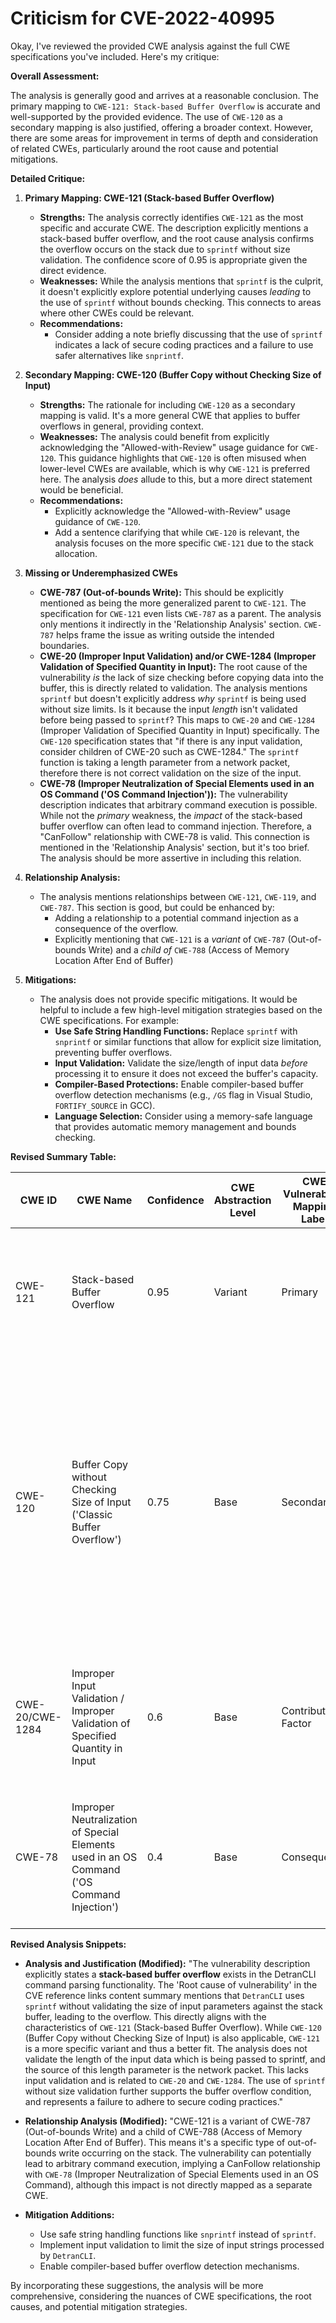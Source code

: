 # Criticism for CVE-2022-40995

Okay, I've reviewed the provided CWE analysis against the full CWE specifications you've included. Here's my critique:

**Overall Assessment:**

The analysis is generally good and arrives at a reasonable conclusion. The primary mapping to `CWE-121: Stack-based Buffer Overflow` is accurate and well-supported by the provided evidence.  The use of `CWE-120` as a secondary mapping is also justified, offering a broader context. However, there are some areas for improvement in terms of depth and consideration of related CWEs, particularly around the root cause and potential mitigations.

**Detailed Critique:**

1.  **Primary Mapping: CWE-121 (Stack-based Buffer Overflow)**

    *   **Strengths:** The analysis correctly identifies `CWE-121` as the most specific and accurate CWE. The description explicitly mentions a stack-based buffer overflow, and the root cause analysis confirms the overflow occurs on the stack due to `sprintf` without size validation. The confidence score of 0.95 is appropriate given the direct evidence.
    *   **Weaknesses:** While the analysis mentions that `sprintf` is the culprit, it doesn't explicitly explore potential underlying causes *leading* to the use of `sprintf` without bounds checking. This connects to areas where other CWEs could be relevant.
    *   **Recommendations:**
        *   Consider adding a note briefly discussing that the use of `sprintf` indicates a lack of secure coding practices and a failure to use safer alternatives like `snprintf`.

2.  **Secondary Mapping: CWE-120 (Buffer Copy without Checking Size of Input)**

    *   **Strengths:** The rationale for including `CWE-120` as a secondary mapping is valid. It's a more general CWE that applies to buffer overflows in general, providing context.
    *   **Weaknesses:** The analysis could benefit from explicitly acknowledging the "Allowed-with-Review" usage guidance for `CWE-120`. This guidance highlights that `CWE-120` is often misused when lower-level CWEs are available, which is why `CWE-121` is preferred here. The analysis *does* allude to this, but a more direct statement would be beneficial.
    *   **Recommendations:**
        *   Explicitly acknowledge the "Allowed-with-Review" usage guidance of `CWE-120`.
        *   Add a sentence clarifying that while `CWE-120` is relevant, the analysis focuses on the more specific `CWE-121` due to the stack allocation.

3.  **Missing or Underemphasized CWEs**

    *   **CWE-787 (Out-of-bounds Write):** This should be explicitly mentioned as being the more generalized parent to `CWE-121`.  The specification for `CWE-121` even lists `CWE-787` as a parent. The analysis only mentions it indirectly in the 'Relationship Analysis' section.  `CWE-787` helps frame the issue as writing outside the intended boundaries.
    *   **CWE-20 (Improper Input Validation) and/or CWE-1284 (Improper Validation of Specified Quantity in Input):** The root cause of the vulnerability *is* the lack of size checking before copying data into the buffer, this is directly related to validation. The analysis mentions `sprintf` but doesn't explicitly address *why* `sprintf` is being used without size limits. Is it because the input *length* isn't validated before being passed to `sprintf`? This maps to `CWE-20` and `CWE-1284` (Improper Validation of Specified Quantity in Input) specifically.  The `CWE-120` specification states that "if there is any input validation, consider children of CWE-20 such as CWE-1284." The `sprintf` function is taking a length parameter from a network packet, therefore there is not correct validation on the size of the input.
    *   **CWE-78 (Improper Neutralization of Special Elements used in an OS Command ('OS Command Injection')):** The vulnerability description indicates that arbitrary command execution is possible. While not the *primary* weakness, the *impact* of the stack-based buffer overflow can often lead to command injection. Therefore, a "CanFollow" relationship with CWE-78 is valid. This connection is mentioned in the 'Relationship Analysis' section, but it's too brief. The analysis should be more assertive in including this relation.

4.  **Relationship Analysis:**

    *   The analysis mentions relationships between `CWE-121`, `CWE-119`, and `CWE-787`. This section is good, but could be enhanced by:
        *   Adding a relationship to a potential command injection as a consequence of the overflow.
        *   Explicitly mentioning that `CWE-121` is a *variant* of `CWE-787` (Out-of-bounds Write) and a *child of* `CWE-788` (Access of Memory Location After End of Buffer)

5.  **Mitigations:**

    *   The analysis does not provide specific mitigations. It would be helpful to include a few high-level mitigation strategies based on the CWE specifications.  For example:
        *   **Use Safe String Handling Functions:** Replace `sprintf` with `snprintf` or similar functions that allow for explicit size limitation, preventing buffer overflows.
        *   **Input Validation:** Validate the size/length of input data *before* processing it to ensure it does not exceed the buffer's capacity.
        *   **Compiler-Based Protections:** Enable compiler-based buffer overflow detection mechanisms (e.g., `/GS` flag in Visual Studio, `FORTIFY_SOURCE` in GCC).
        *   **Language Selection:** Consider using a memory-safe language that provides automatic memory management and bounds checking.

**Revised Summary Table:**

| CWE ID | CWE Name | Confidence | CWE Abstraction Level | CWE Vulnerability Mapping Label | CWE-Vulnerability Mapping Notes |
|---|---|---|---|---|---|
| CWE-121 | Stack-based Buffer Overflow | 0.95 | Variant | Primary | The vulnerability is a stack-based buffer overflow, making this the most specific and accurate CWE. |
| CWE-120 | Buffer Copy without Checking Size of Input ('Classic Buffer Overflow') | 0.75 | Base | Secondary | This is a more general CWE that applies to buffer overflows; however, `CWE-121` is more specific to the stack. Usage guidance for `CWE-120` is "Allowed-with-Review" because it's often misused when lower-level CWEs are available. |
| CWE-20/CWE-1284 | Improper Input Validation / Improper Validation of Specified Quantity in Input | 0.6 | Base | Contributing Factor | The root cause includes a lack of input validation to prevent excessive input lengths being passed to `sprintf` |
| CWE-78 | Improper Neutralization of Special Elements used in an OS Command ('OS Command Injection') | 0.4 | Base | Consequence | This vulnerability can potentially lead to arbitrary command execution, implying a *CanFollow* relationship. |

**Revised Analysis Snippets:**

*   **Analysis and Justification (Modified):**  "The vulnerability description explicitly states a **stack-based buffer overflow** exists in the DetranCLI command parsing functionality. The 'Root cause of vulnerability' in the CVE reference links content summary mentions that `DetranCLI` uses `sprintf` without validating the size of input parameters against the stack buffer, leading to the overflow. This directly aligns with the characteristics of `CWE-121` (Stack-based Buffer Overflow). While `CWE-120` (Buffer Copy without Checking Size of Input) is also applicable, `CWE-121` is a more specific variant and thus a better fit. The analysis does not validate the length of the input data which is being passed to sprintf, and the source of this length parameter is the network packet.  This lacks input validation and is related to `CWE-20` and `CWE-1284`. The use of `sprintf` without size validation further supports the buffer overflow condition, and represents a failure to adhere to secure coding practices."

*   **Relationship Analysis (Modified):** "CWE-121 is a variant of CWE-787 (Out-of-bounds Write) and a child of CWE-788 (Access of Memory Location After End of Buffer). This means it's a specific type of out-of-bounds write occurring on the stack. The vulnerability can potentially lead to arbitrary command execution, implying a CanFollow relationship with `CWE-78` (Improper Neutralization of Special Elements used in an OS Command), although this impact is not directly mapped as a separate CWE.

*   **Mitigation Additions:**
    *   Use safe string handling functions like `snprintf` instead of `sprintf`.
    *   Implement input validation to limit the size of input strings processed by `DetranCLI`.
    *   Enable compiler-based buffer overflow detection mechanisms.

By incorporating these suggestions, the analysis will be more comprehensive, considering the nuances of CWE specifications, the root causes, and potential mitigation strategies.